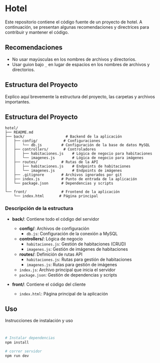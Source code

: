 # Hotel

Este repositorio contiene el código fuente de un proyecto de hotel. A continuación, se presentan algunas recomendaciones y directrices para contribuir y mantener el código.

## Recomendaciones

- No usar mayúsculas en los nombres de archivos y directorios.
- Usar guion bajo `_` en lugar de espacios en los nombres de archivos y directorios.

## Estructura del Proyecto

Explico aquí brevemente la estructura del proyecto, las carpetas y archivos importantes.

## Estructura del Proyecto

```
hotel/
├── README.md
├── back/                   # Backend de la aplicación
│   ├── config/            # Configuraciones
│   │   └── db.js         # Configuración de la base de datos MySQL
│   ├── controllers/       # Controladores
│   │   ├── habitaciones.js    # Lógica de negocio para habitaciones
│   │   └── imagenes.js        # Lógica de negocio para imágenes
│   ├── routes/           # Rutas de la API
│   │   ├── habitaciones.js    # Endpoints de habitaciones
│   │   └── imagenes.js        # Endpoints de imágenes
│   ├── .gitignore        # Archivos ignorados por git
│   ├── index.js          # Punto de entrada de la aplicación
│   └── package.json      # Dependencias y scripts
│
└── front/                # Frontend de la aplicación
    └── index.html       # Página principal
```

### Descripción de la estructura

- **back/**: Contiene todo el código del servidor
  - **config/**: Archivos de configuración
    - `db.js`: Configuración de la conexión a MySQL
  - **controllers/**: Lógica de negocio
    - `habitaciones.js`: Gestión de habitaciones (CRUD)
    - `imagenes.js`: Gestión de imágenes de habitaciones
  - **routes/**: Definición de rutas API
    - `habitaciones.js`: Rutas para gestión de habitaciones
    - `imagenes.js`: Rutas para gestión de imágenes
  - `index.js`: Archivo principal que inicia el servidor
  - `package.json`: Gestión de dependencias y scripts

- **front/**: Contiene el código del cliente
  - `index.html`: Página principal de la aplicación

## Uso

Instrucciones de instalación y uso

```sh


# Instalar dependencias
npm install

# correr servidor
npm run dev
